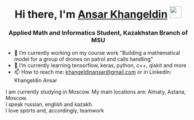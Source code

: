 <h1 align="center">Hi there, I'm <a href="https://www.linkedin.com/in/ansar-khangeldin-2b3b56244/" target="_blank">Ansar Khangeldin</a> 
<img src="https://github.com/blackcater/blackcater/raw/main/images/Hi.gif" height="32"/></h1>
<h3 align="center">Applied Math and Informatics Student, Kazakhstan Branch of MSU</h3>

<!--
**KhanZznBabyPluto/KhanZznBabyPluto** is a ✨ _special_ ✨ repository because its `README.md` (this file) appears on your GitHub profile.

Here are some ideas to get you started:
- 👯 I’m looking to collaborate on ...
- 🤔 I’m looking for help with ...
- 💬 Ask me about ...
- 😄 Pronouns: ...
- ⚡ Fun fact: ...

-->
- 🔭 I’m currently working on my course work "Building a mathematical model for a group of drones on patrol and calls handling"
- 🌱 I’m currently learning tensorflow, keras, python, c++, qiskit and more  
- 📫 How to reach me: khangeldinansar@gmail.com or in LinkedIn: Khangeldin Ansar  

I am currently studying in Moscow. My main locations are: Almaty, Astana, Moscow.  
I speak russian, english and kazakh.  
I love sports and, accordingly, teamwork
